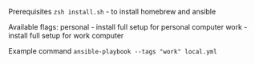 Prerequisites
    `zsh install.sh` - to install homebrew and ansible

Available flags:
    personal - install full setup for personal computer
    work - install full setup for work computer

Example command `ansible-playbook --tags "work" local.yml`